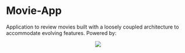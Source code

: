 # Movie-App
Application to review movies built with a loosely coupled architecture to accommodate evolving features.
Powered by:
<p align="center">
  <a href="https://skillicons.dev">
    <img src="https://skillicons.dev/icons?i=java,spring,mongodb,react&theme=dark" />
  </a>
</p>
